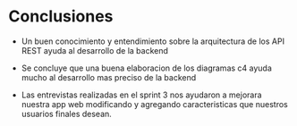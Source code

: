 # Conclusiones

* Un buen conocimiento y entendimiento sobre la arquitectura de los API REST ayuda al desarrollo de la backend 

* Se concluye que una buena elaboracion de los diagramas c4 ayuda mucho al desarrollo mas preciso de la backend

* Las entrevistas realizadas en el sprint 3 nos ayudaron a mejorara nuestra app web modificando y agregando caracteristicas que nuestros usuarios finales desean.
